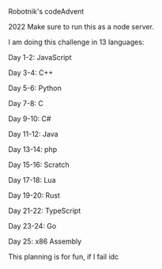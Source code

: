 Robotnik's codeAdvent

2022
Make sure to run this as a node server.

I am doing this challenge in 13 languages:

Day 1-2:
JavaScript

Day 3-4:
C++

Day 5-6:
Python

Day 7-8:
C

Day 9-10:
C#

Day 11-12:
Java

Day 13-14:
php

Day 15-16:
Scratch

Day 17-18:
Lua

Day 19-20:
Rust

Day 21-22:
TypeScript

Day 23-24:
Go

Day 25:
x86 Assembly

This planning is for fun, if I fail idc